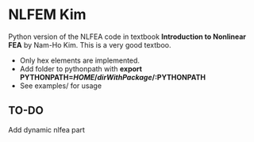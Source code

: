 # NLFEM Kim
Python version of the NLFEA code in textbook **Introduction to Nonlinear FEA**  by  Nam-Ho Kim. This is a very good textboo.
* Only hex elements are implemented.
* Add folder to pythonpath with **export PYTHONPATH=$HOME/dirWithPackage/:$PYTHONPATH**
* See examples/ for usage

## TO-DO
Add dynamic nlfea part

